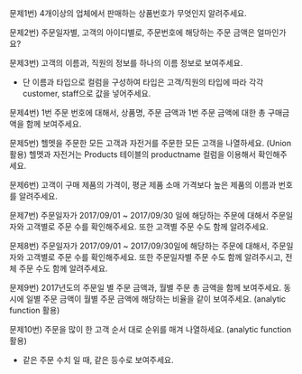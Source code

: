 문제1번) 4개이상의 업체에서 판매하는 상품번호가 무엇인지 알려주세요.

문제2번) 주문일자별, 고객의 아이디별로, 주문번호에 해당하는 주문 금액은 얼마인가요?

문제3번) 고객의 이름과, 직원의 정보를 하나의 이름 정보로 보여주세요.
- 단 이름과 타입으로 컬럼을 구성하여 타입은 고객/직원의 타입에 따라 각각 customer, staff으로 값을 넣어주세요.

문제4번) 1번 주문 번호에 대해서, 상품명, 주문 금액과 1번 주문 금액에 대한 총 구매금액을 함께 보여주세요.


문제5번) 헬멧을 주문한 모든 고객과 자전거를 주문한 모든 고객을 나열하세요. (Union 활용) 헬멧과 자전거는 Products 테이블의 productname 컬럼을 이용해서 확인해주세요.



문제6번) 고객이 구매 제품의 가격이, 평균 제품 소매 가격보다 높은 제품의 이름과 번호를 알려주세요.

문제7번) 주문일자가 2017/09/01 ~ 2017/09/30 일에 해당하는 주문에 대해서
주문일자와 고객별로 주문 수를 확인해주세요.
또한 고객별 주문 수도 함께 알려주세요.




문제8번) 주문일자가 2017/09/01 ~ 2017/09/30일에 해당하는 주문에 대해서,
주문일자와 고객별로 주문 수를 확인해주세요.
또한 주문일자별 주문 수도 함께 알려주시고, 전체 주문 수도 함께 알려주세요.




문제9번) 2017년도의 주문일 별 주문 금액과, 월별 주문 총 금액을 함께 보여주세요.
동시에 일별 주문 금액이 월별 주문 금액에 해당하는 비율을 같이 보여주세요. (analytic function 활용)



문제10번) 주문을 많이 한 고객 순서 대로 순위를 매겨 나열하세요. (analytic function 활용)
- 같은 주문 수치 일 때, 같은 등수로 보여주세요.
